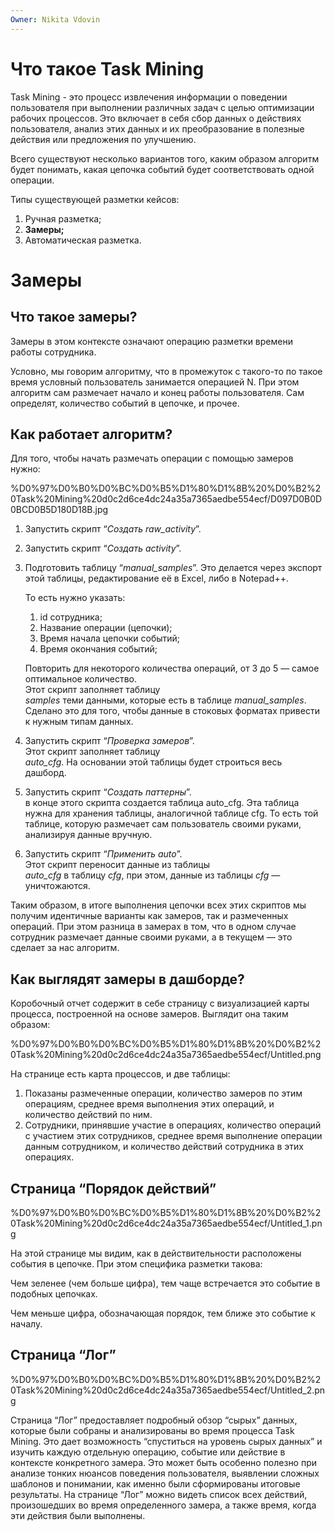 ```yaml
---
Owner: Nikita Vdovin
---
```

  

# Что такое Task Mining

Task Mining - это процесс извлечения информации о поведении пользователя при выполнении различных задач с целью оптимизации рабочих процессов. Это включает в себя сбор данных о действиях пользователя, анализ этих данных и их преобразование в полезные действия или предложения по улучшению.

Всего существуют несколько вариантов того, каким образом алгоритм будет понимать, какая цепочка событий будет соответствовать одной операции.

Типы существующей разметки кейсов:

1. Ручная разметка;
2. **Замеры;**
3. Автоматическая разметка.

# Замеры

## Что такое замеры?

Замеры в этом контексте означают операцию разметки времени работы сотрудника.

Условно, мы говорим алгоритму, что в промежуток с такого-то по такое время условный пользователь занимается операцией N. При этом алгоритм сам размечает начало и конец работы пользователя. Сам определят, количество событий в цепочке, и прочее.

## Как работает алгоритм?

Для того, чтобы начать размечать операции с помощью замеров нужно:

%D0%97%D0%B0%D0%BC%D0%B5%D1%80%D1%8B%20%D0%B2%20Task%20Mining%20d0c2d6ce4dc24a35a7365aedbe554ecf/D097D0B0D0BCD0B5D180D18B.jpg

1. Запустить скрипт “_Создать raw_activity_”.
2. Запустить скрипт “_Создать activity_”.
3. Подготовить таблицу “_manual_samples_”. Это делается через экспорт этой таблицы, редактирование её в Excel, либо в Notepad++.
    
    То есть нужно указать:
    
    1. id сотрудника;
    2. Название операции (цепочки);
    3. Время начала цепочки событий;
    4. Время окончания событий;
    
    Повторить для некоторого количества операций, от 3 до 5 — самое оптимальное количество.  
    Этот скрипт заполняет таблицу  
    _samples_ теми данными, которые есть в таблице _manual_samples_. Сделано это для того, чтобы данные в стоковых форматах привести к нужным типам данных.
    
4. Запустить скрипт “_Проверка замеров_”.  
    Этот скрипт заполняет таблицу  
    _auto_cfg_. На основании этой таблицы будет строиться весь дашборд.
5. Запустить скрипт “_Создать паттерны_”.  
    в конце этого скрипта создается таблица auto_cfg. Эта таблица нужна для хранения таблицы, аналогичной таблице cfg. То есть той таблице, которую размечает сам пользователь своими руками, анализируя данные вручную.  
    
6. Запустить скрипт “_Применить auto_”.  
    Этот скрипт переносит данные из таблицы  
    _auto_cfg_ в таблицу _cfg_, при этом, данные из таблицы _cfg_ — уничтожаются.

Таким образом, в итоге выполнения цепочки всех этих скриптов мы получим идентичные варианты как замеров, так и размеченных операций. При этом разница в замерах в том, что в одном случае сотрудник размечает данные своими руками, а в текущем — это сделает за нас алгоритм.

## Как выглядят замеры в дашборде?

Коробочный отчет содержит в себе страницу с визуализацией карты процесса, построенной на основе замеров. Выглядит она таким образом:

%D0%97%D0%B0%D0%BC%D0%B5%D1%80%D1%8B%20%D0%B2%20Task%20Mining%20d0c2d6ce4dc24a35a7365aedbe554ecf/Untitled.png

На странице есть карта процессов, и две таблицы:

1. Показаны размеченные операции, количество замеров по этим операциям, среднее время выполнения этих операций, и количество действий по ним.
2. Сотрудники, принявшие участие в операциях, количество операций с участием этих сотрудников, среднее время выполнение операции данным сотрудником, и количество действий сотрудника в этих операциях.

## Страница “Порядок действий”

%D0%97%D0%B0%D0%BC%D0%B5%D1%80%D1%8B%20%D0%B2%20Task%20Mining%20d0c2d6ce4dc24a35a7365aedbe554ecf/Untitled_1.png

На этой странице мы видим, как в действительности расположены события в цепочке. При этом специфика разметки такова:

Чем зеленее (чем больше цифра), тем чаще встречается это событие в подобных цепочках.

Чем меньше цифра, обозначающая порядок, тем ближе это событие к началу.

## Страница “Лог”

%D0%97%D0%B0%D0%BC%D0%B5%D1%80%D1%8B%20%D0%B2%20Task%20Mining%20d0c2d6ce4dc24a35a7365aedbe554ecf/Untitled_2.png

Страница “Лог” предоставляет подробный обзор “сырых” данных, которые были собраны и анализированы во время процесса Task Mining. Это дает возможность “спуститься на уровень сырых данных” и изучить каждую отдельную операцию, событие или действие в контексте конкретного замера. Это может быть особенно полезно при анализе тонких нюансов поведения пользователя, выявлении сложных шаблонов и понимании, как именно были сформированы итоговые результаты. На странице “Лог” можно видеть список всех действий, произошедших во время определенного замера, а также время, когда эти действия были выполнены.